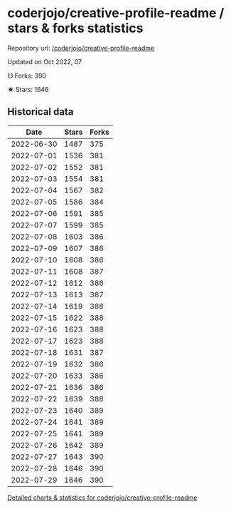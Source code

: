 # coderjojo/creative-profile-readme / stars & forks statistics

Repository url: [/coderjojo/creative-profile-readme](https://github.com/coderjojo/creative-profile-readme)

Updated on Oct 2022, 07

☋ Forks: 390

★ Stars: 1646

## Historical data
| Date | Stars | Forks |
|------|-------|-------|
| 2022-06-30 | 1487 | 375 | 
| 2022-07-01 | 1536 | 381 | 
| 2022-07-02 | 1552 | 381 | 
| 2022-07-03 | 1554 | 381 | 
| 2022-07-04 | 1567 | 382 | 
| 2022-07-05 | 1586 | 384 | 
| 2022-07-06 | 1591 | 385 | 
| 2022-07-07 | 1599 | 385 | 
| 2022-07-08 | 1603 | 386 | 
| 2022-07-09 | 1607 | 386 | 
| 2022-07-10 | 1608 | 386 | 
| 2022-07-11 | 1608 | 387 | 
| 2022-07-12 | 1612 | 386 | 
| 2022-07-13 | 1613 | 387 | 
| 2022-07-14 | 1619 | 388 | 
| 2022-07-15 | 1622 | 388 | 
| 2022-07-16 | 1623 | 388 | 
| 2022-07-17 | 1623 | 388 | 
| 2022-07-18 | 1631 | 387 | 
| 2022-07-19 | 1632 | 386 | 
| 2022-07-20 | 1633 | 386 | 
| 2022-07-21 | 1636 | 386 | 
| 2022-07-22 | 1639 | 388 | 
| 2022-07-23 | 1640 | 389 | 
| 2022-07-24 | 1641 | 389 | 
| 2022-07-25 | 1641 | 389 | 
| 2022-07-26 | 1642 | 389 | 
| 2022-07-27 | 1643 | 390 | 
| 2022-07-28 | 1646 | 390 | 
| 2022-07-29 | 1646 | 390 | 


[Detailed charts & statistics for coderjojo/creative-profile-readme](https://reviewgithub.com/rep/coderjojo/creative-profile-readme)
